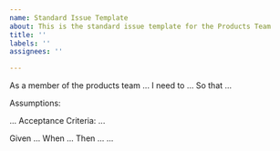 ```yaml
---
name: Standard Issue Template
about: This is the standard issue template for the Products Team
title: ''
labels: ''
assignees: ''

---
```


As a member of the products team ... I need to ... So that ...

Assumptions:

...
Acceptance Criteria: ...

Given ... When ... Then ... ...
